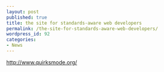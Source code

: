 ```yaml
---
layout: post
published: true
title: the site for standards-aware web developers
permalink: /the-site-for-standards-aware-web-developers/
wordpress_id: 92
categories:
- News
---
```



<a href="http://www.quirksmode.org/">http://www.quirksmode.org/</a>
